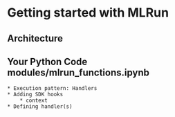# Getting started with MLRun

## Architecture

## Your Python Code modules/mlrun_functions.ipynb
    * Execution pattern: Handlers
    * Adding SDK hooks
        * context
    * Defining handler(s)
    
    
